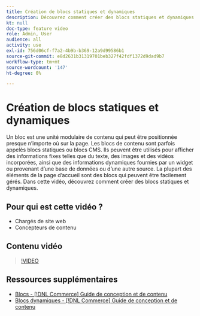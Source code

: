 ```yaml
---
title: Création de blocs statiques et dynamiques
description: Découvrez comment créer des blocs statiques et dynamiques pour vos pages de magasin.
kt: null
doc-type: feature video
role: Admin, User
audience: all
activity: use
exl-id: 756d06cf-f7a2-4b9b-b369-12a9d99586b1
source-git-commit: e8d2631b31319701beb327f42fdf1372d9dad9b7
workflow-type: tm+mt
source-wordcount: '147'
ht-degree: 0%

---
```


# Création de blocs statiques et dynamiques

Un bloc est une unité modulaire de contenu qui peut être positionnée presque n’importe où sur la page. Les blocs de contenu sont parfois appelés blocs statiques ou blocs CMS. Ils peuvent être utilisés pour afficher des informations fixes telles que du texte, des images et des vidéos incorporées, ainsi que des informations dynamiques fournies par un widget ou provenant d’une base de données ou d’une autre source. La plupart des éléments de la page d’accueil sont des blocs qui peuvent être facilement gérés. Dans cette vidéo, découvrez comment créer des blocs statiques et dynamiques.

## Pour qui est cette vidéo ?

- Chargés de site web
- Concepteurs de contenu

## Contenu vidéo

>[!VIDEO](https://video.tv.adobe.com/v/343783?quality=12&learn=on)

## Ressources supplémentaires

- [Blocs - [!DNL Commerce] Guide de conception et de contenu](https://experienceleague.adobe.com/docs/commerce-admin/content-design/elements/blocks/blocks.html)
- [Blocs dynamiques - [!DNL Commerce] Guide de conception et de contenu](https://experienceleague.adobe.com/docs/commerce-admin/content-design/elements/dynamic-blocks/dynamic-blocks.html)
